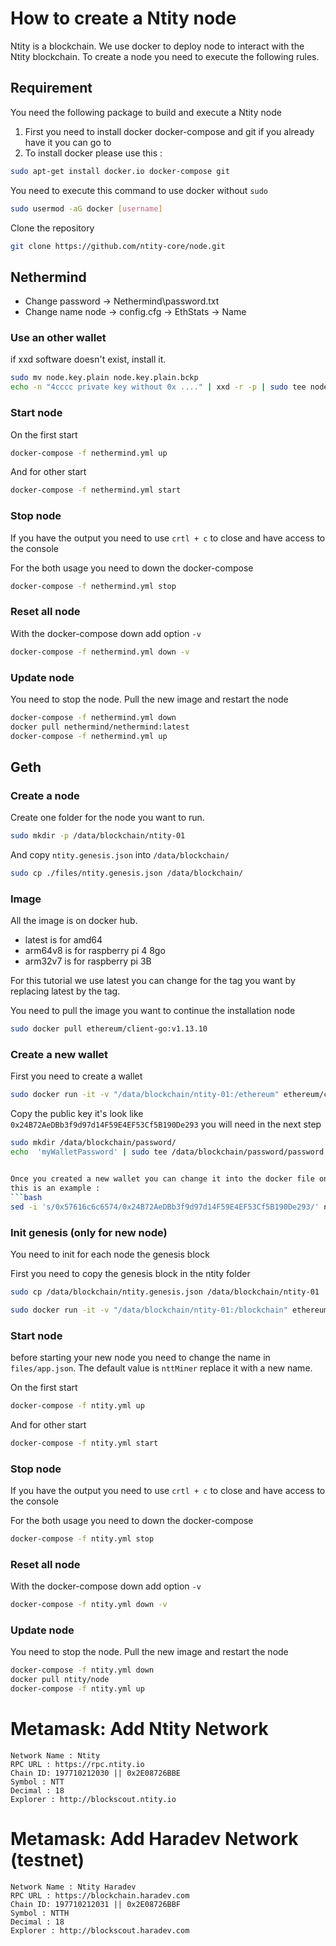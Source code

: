 # How to create a Ntity node

Ntity is a blockchain. We use docker to deploy node to interact with the Ntity blockchain. To create a node you need to execute the following rules. 



## Requirement

You need the following package to build and execute a Ntity node

1. First you need to install docker docker-compose and git if you already have it you can go to 
2. To install docker please use this :

```bash
sudo apt-get install docker.io docker-compose git	
```

You need to execute this command to use docker without `sudo`

```bash
sudo usermod -aG docker [username]
```

Clone the repository

```bash
git clone https://github.com/ntity-core/node.git
```


## Nethermind
- Change password -> Nethermind\password.txt
- Change name node -> config.cfg -> EthStats -> Name


### Use an other wallet

if xxd software doesn't exist, install it.

```bash
sudo mv node.key.plain node.key.plain.bckp
echo -n "4cccc private key without 0x ...." | xxd -r -p | sudo tee node.key.plain > /dev/null
```

### Start node

On the first start

```bash
docker-compose -f nethermind.yml up
```

And for other start 

```bash
docker-compose -f nethermind.yml start
```

### Stop node

If you have the output you need to use `crtl + c` to close and have access to the console

For the both usage you need to down the docker-compose 

```bash
docker-compose -f nethermind.yml stop
```

### Reset all node

With the docker-compose down add option `-v`

```bash
docker-compose -f nethermind.yml down -v
```

### Update node

You need to stop the node. Pull the new image and restart the node

```bash
docker-compose -f nethermind.yml down
docker pull nethermind/nethermind:latest
docker-compose -f nethermind.yml up
```

## Geth

### Create a node

Create one folder for the node you want to run. 

```bash
sudo mkdir -p /data/blockchain/ntity-01
```

And copy `ntity.genesis.json` into `/data/blockchain/`

```bash
sudo cp ./files/ntity.genesis.json /data/blockchain/
```

### Image
All the image is on docker hub. 

- latest is for amd64
- arm64v8 is for raspberry pi 4 8go
- arm32v7 is for raspberry pi 3B

For this tutorial we use latest you can change for the tag you want by replacing latest by the tag.

You need to pull the image you want to continue the installation node

```bash
sudo docker pull ethereum/client-go:v1.13.10
```

### Create a new wallet

First you need to create a wallet

```bash
sudo docker run -it -v "/data/blockchain/ntity-01:/ethereum" ethereum/client-go:v1.13.10 geth --datadir=/ethereum account new
```

Copy the public key it's look like `0x24B72AeDBb3f9d97d14F59E4EF53Cf5B190De293` you will need in the next step

```bash
sudo mkdir /data/blockchain/password/
echo  'myWalletPassword' | sudo tee /data/blockchain/password/password.txt


Once you created a new wallet you can change it into the docker file on WALLET environnement variable with wallet
this is an example : 
```bash
sed -i 's/0x57616c6c6574/0x24B72AeDBb3f9d97d14F59E4EF53Cf5B190De293/' ntity.yml
```


### Init genesis (only for new node)

You need to init for each node the genesis block

First you need to copy the genesis block in the ntity folder

```bash
sudo cp /data/blockchain/ntity.genesis.json /data/blockchain/ntity-01
```

```bash
sudo docker run -it -v "/data/blockchain/ntity-01:/blockchain" ethereum/client-go:v1.13.10 --datadir=/blockchain init /blockchain/ntity.genesis.json
```

### Start node

before starting your new node you need to change the name in `files/app.json`. The default value is `nttMiner` replace it with a new name.

On the first start

```bash
docker-compose -f ntity.yml up
```

And for other start 

```bash
docker-compose -f ntity.yml start
```

### Stop node

If you have the output you need to use `crtl + c` to close and have access to the console

For the both usage you need to down the docker-compose 

```bash
docker-compose -f ntity.yml stop
```

### Reset all node

With the docker-compose down add option `-v`

```bash
docker-compose -f ntity.yml down -v
```

### Update node

You need to stop the node. Pull the new image and restart the node

```bash
docker-compose -f ntity.yml down
docker pull ntity/node
docker-compose -f ntity.yml up
```


# Metamask: Add Ntity Network
```
Network Name : Ntity
RPC URL : https://rpc.ntity.io
Chain ID: 197710212030 || 0x2E08726BBE
Symbol : NTT
Decimal : 18
Explorer : http://blockscout.ntity.io
```

# Metamask: Add Haradev Network (testnet)
```
Network Name : Ntity Haradev
RPC URL : https://blockchain.haradev.com
Chain ID: 197710212031 || 0x2E08726BBF
Symbol : NTTH
Decimal : 18
Explorer : http://blockscout.haradev.com
```


